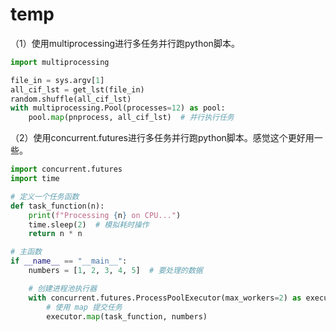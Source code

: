 # temp

（1）使用multiprocessing进行多任务并行跑python脚本。  
```python
import multiprocessing

file_in = sys.argv[1]
all_cif_lst = get_lst(file_in)
random.shuffle(all_cif_lst)
with multiprocessing.Pool(processes=12) as pool:
    pool.map(pnprocess, all_cif_lst)  # 并行执行任务
```

（2）使用concurrent.futures进行多任务并行跑python脚本。感觉这个更好用一些。   
```python
import concurrent.futures
import time

# 定义一个任务函数
def task_function(n):
    print(f"Processing {n} on CPU...")
    time.sleep(2)  # 模拟耗时操作
    return n * n

# 主函数
if __name__ == "__main__":
    numbers = [1, 2, 3, 4, 5]  # 要处理的数据

    # 创建进程池执行器
    with concurrent.futures.ProcessPoolExecutor(max_workers=2) as executor:
        # 使用 map 提交任务
        executor.map(task_function, numbers)
```